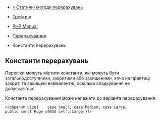 - [« Статичні методи
перерахувань](language.enumerations.static-methods.md)
- [Трейти »](language.enumerations.traits.md)

- [PHP Manual](index.md)
- [Перерахування](language.enumerations.md)
- Константи перерахувань

## Константи перерахувань

Переліки можуть містити константи, які можуть бути
загальнодоступними, закритими або захищеними, хоча на практиці закриті та
захищені еквівалентні, оскільки спадкування не допускається.

Константа перерахування може належати до варіанта перерахування:

`<?phpenum Size{    case Small; case Medium; case Large; public const Huge u003d self::Large;}?> `
